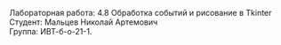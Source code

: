 Лабораторная работа: 4.8 Обработка событий и рисование в Tkinter \
Студент: Мальцев Николай Артемович \
Группа: ИВТ-б-о-21-1.